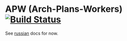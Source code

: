 APW (Arch-Plans-Workers) [![Build Status](https://secure.travis-ci.org/bem/apw.png?branch=master)](http://travis-ci.org/bem/apw)
========================

See [russian](README.ru.md) docs for now.

<!-- Yandex.Metrika counter -->
<img src="https://mc.yandex.ru/watch/12831025" style="position:absolute; left:-9999px;" alt="" />
<!-- /Yandex.Metrika counter -->
